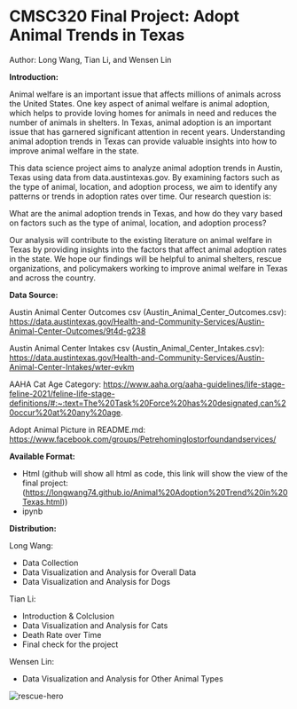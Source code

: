 # CMSC320 Final Project: Adopt Animal Trends in Texas
Author: Long Wang, Tian Li, and Wensen Lin

<b>Introduction:</b>

Animal welfare is an important issue that affects millions of animals across the United States. One key aspect of animal welfare is animal adoption, which helps to provide loving homes for animals in need and reduces the number of animals in shelters. In Texas, animal adoption is an important issue that has garnered significant attention in recent years. Understanding animal adoption trends in Texas can provide valuable insights into how to improve animal welfare in the state.

This data science project aims to analyze animal adoption trends in Austin, Texas using data from data.austintexas.gov. By examining factors such as the type of animal, location, and adoption process, we aim to identify any patterns or trends in adoption rates over time. Our research question is:

What are the animal adoption trends in Texas, and how do they vary based on factors such as the type of animal, location, and adoption process?

Our analysis will contribute to the existing literature on animal welfare in Texas by providing insights into the factors that affect animal adoption rates in the state. We hope our findings will be helpful to animal shelters, rescue organizations, and policymakers working to improve animal welfare in Texas and across the country.


<b>Data Source:</b>

Austin Animal Center Outcomes csv (Austin_Animal_Center_Outcomes.csv): https://data.austintexas.gov/Health-and-Community-Services/Austin-Animal-Center-Outcomes/9t4d-g238

Austin Animal Center Intakes csv (Austin_Animal_Center_Intakes.csv): https://data.austintexas.gov/Health-and-Community-Services/Austin-Animal-Center-Intakes/wter-evkm

AAHA Cat Age Category: https://www.aaha.org/aaha-guidelines/life-stage-feline-2021/feline-life-stage-definitions/#:~:text=The%20Task%20Force%20has%20designated,can%20occur%20at%20any%20age.

Adopt Animal Picture in README.md: https://www.facebook.com/groups/Petrehominglostorfoundandservices/

<b>Available Format: </b>
* Html (github will show all html as code, this link will show the view of the final project: (https://longwang74.github.io/Animal%20Adoption%20Trend%20in%20Texas.html))
* ipynb

<b>Distribution: </b>

Long Wang: 
* Data Collection
* Data Visualization and Analysis for Overall Data
* Data Visualization and Analysis for Dogs

Tian Li: 
* Introduction & Colclusion
* Data Visualization and Analysis for Cats
* Death Rate over Time
* Final check for the project

Wensen Lin:  
* Data Visualization and Analysis for Other Animal Types

![rescue-hero](https://github.com/LongWang74/CMSC320-Final-Project/assets/47110691/ae06c9fa-507e-4510-8769-80ad4228144d)
